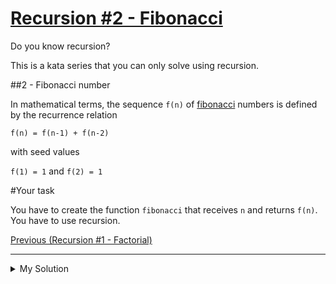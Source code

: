 # [Recursion #2 - Fibonacci](https://www.codewars.com/kata/557dd2a061f099504a000088)

Do you know recursion?

This is a kata series that you can only solve using recursion.

##2 - Fibonacci number

In mathematical terms, the sequence `f(n)` of [fibonacci](https://en.wikipedia.org/wiki/Fibonacci_number) numbers is defined by the recurrence relation

`f(n) = f(n-1) + f(n-2)`

with seed values

`f(1) = 1` and `f(2) = 1`

#Your task

You have to create the function `fibonacci` that receives `n` and returns `f(n)`. You have to use recursion.

[Previous (Recursion #1 - Factorial)](http://www.codewars.com/kata/recursion-number-1-factorial)

---

<details><summary>My Solution</summary>

```js
const fibonacci = n => {
  return n === 1 || n === 2 ? 1 : fibonacci(n - 1) + fibonacci(n - 2)
}
```
